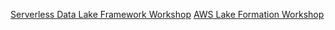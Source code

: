 
[Serverless Data Lake Framework Workshop](https://catalog.us-east-1.prod.workshops.aws/workshops/501cb14c-91b3-455c-a2a9-d0a21ce68114/en-US)
[AWS Lake Formation Workshop](https://catalog.us-east-1.prod.workshops.aws/workshops/78572df7-d2ee-4f78-b698-7cafdb55135d/en-US)